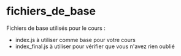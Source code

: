 # fichiers_de_base
Fichiers de base utilisés pour le cours :
- index.js à utiliser comme base pour votre cours
- index_final.js à utiliser pour vérifier que vous n'avez rien oublié


